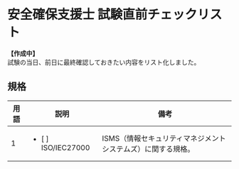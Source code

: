 # 安全確保支援士 試験直前チェックリスト
**【作成中】**  
試験の当日、前日に最終確認しておきたい内容をリスト化しました。


## 




## 規格

用語|説明|備考
--|--|--
1|<ul><li>[ ] ISO/IEC27000</ul>|ISMS（情報セキュリティマネジメントシステムズ）に関する規格。



<!-- 

<ul><li>[ ] </ul>|
<ul><li>[ ] </ul>|
<ul><li>[ ] </ul>|
1|||
1|||
1|||
1|||
1|||
1|||

-->
